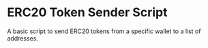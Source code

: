 # ERC20 Token Sender Script

A basic script to send ERC20 tokens from a specific wallet to a list of addresses.
